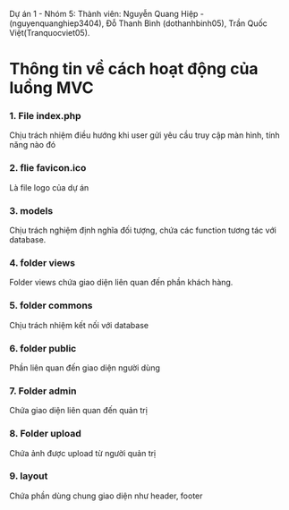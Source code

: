 Dự án 1 - Nhóm 5: 
Thành viên: Nguyễn Quang Hiệp - (nguyenquanghiep3404), Đỗ Thanh Bình (dothanhbinh05), Trần Quốc Việt(Tranquocviet05).
# Thông tin về cách hoạt động của luồng MVC 

### 1. File index.php
Chịu trách nhiệm điều hướng khi user gửi yêu cầu truy cập màn hình, tính năng nào đó

### 2. flie favicon.ico 
Là file logo của dự án 

### 3. models
Chịu trách nghiệm định nghĩa đối tượng, chứa các function tương tác với database.

### 4. folder views
Folder views chứa giao diện liên quan đến phần khách hàng.

### 5. folder commons 
Chịu trách nhiệm kết nối với database

### 6. folder public
Phần liên quan đến giao diện người dùng

### 7. Folder admin
Chứa giao diện liên quan đến quản trị

### 8. Folder upload 
Chứa ảnh được upload từ người quản trị

### 9. layout 
Chứa phần dùng chung giao diện như header, footer

